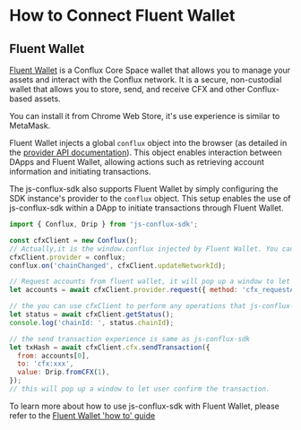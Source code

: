 # How to Connect Fluent Wallet

## Fluent Wallet

[Fluent Wallet](https://fluentwallet.com/) is a Conflux Core Space wallet that allows you to manage your assets and interact with the Conflux network. It is a secure, non-custodial wallet that allows you to store, send, and receive CFX and other Conflux-based assets.

You can install it from Chrome Web Store, it's use experience is similar to MetaMask.

Fluent Wallet injects a global `conflux` object into the browser (as detailed in the [provider API documentation](https://docs.fluentwallet.com/conflux/reference/provider-api/)). This object enables interaction between DApps and Fluent Wallet, allowing actions such as retrieving account information and initiating transactions.

The js-conflux-sdk also supports Fluent Wallet by simply configuring the SDK instance's provider to the `conflux` object. This setup enables the use of js-conflux-sdk within a DApp to initiate transactions through Fluent Wallet.

```js
import { Conflux, Drip } from 'js-conflux-sdk';

const cfxClient = new Conflux();
// Actually,it is the window.conflux injected by Fluent Wallet. You can also access via window.conflux
cfxClient.provider = conflux;
conflux.on('chainChanged', cfxClient.updateNetworkId);

// Request accounts from fluent wallet, it will pop up a window to let user select account to connect with DApp when the DApp is first connected.
let accounts = await cfxClient.provider.request({ method: 'cfx_requestAccounts', params: [] });

// the you can use cfxClient to perform any operations that js-conflux-sdk supports.
let status = await cfxClient.getStatus();
console.log('chainId: ', status.chainId);

// the send transaction experience is same as js-conflux-sdk
let txHash = await cfxClient.cfx.sendTransaction({
  from: accounts[0],
  to: 'cfx:xxx',
  value: Drip.fromCFX(1),
});
// this will pop up a window to let user confirm the transaction.
```

To learn more about how to use js-conflux-sdk with Fluent Wallet, please refer to the [Fluent Wallet 'how to' guide](https://docs.fluentwallet.com/conflux/how-to/use-sdk/)